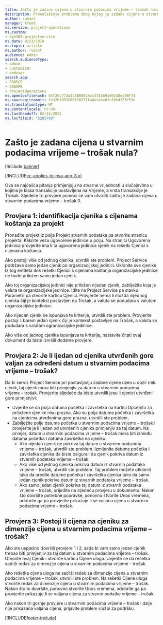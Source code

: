 ```yaml
---
title: Zašto je zadana cijena u stvarnim podacima vrijeme – trošak nula?
description: Pronalaženje problema zbog kojeg je zadana cijena u stvarnim podacima vrijeme – trošak 0.
author: rumant
manager: kfend
ms.service: project-operations
ms.custom:
- dyn365-projectservice
ms.date: 8/21/2018
ms.topic: article
ms.author: rumant
audience: Admin
search.audienceType:
- admin
- customizer
- enduser
search.app:
- D365CE
- D365PS
- ProjectOperations
ms.openlocfilehash: 65f2bc773a376800928cc3746691061d8e290f74
ms.sourcegitcommit: fa32b1893286f20271fa4ec4be8fc68bd135f53c
ms.translationtype: HT
ms.contentlocale: hr-HR
ms.lasthandoff: 02/15/2021
ms.locfileid: "5285789"
---
```

# <a name="why-is-the-price-defaulting-to-zero-on-time-cost-actuals"></a>Zašto je zadana cijena u stvarnim podacima vrijeme – trošak nula?

[!include [banner](../includes/psa-now-project-operations.md)]

[!INCLUDE[cc-applies-to-psa-app-3.x](../includes/cc-applies-to-psa-app-3x.md)]

Ova se najčešća pitanja primjenjuju na stvarne vrijednosti u slučajevima u kojima je klasa transakcije postavljena na Vrijeme, a vrsta transakcije je Trošak. Sljedeće tri provjere pomoći će vam utvrditi zašto je zadana cijena u stvarnim podacima vrijeme – trošak 0.
 
## <a name="check-1-identify-the-cost-price-list-for-the-project"></a>Provjera 1: identifikacija cjenika s cijenama koštanja za projekt

Pronađite projekt iz polja Projekt stvarnih podataka pa otvorite stranicu projekta. Kliknite vezu ugovorene jedinice u polju. Na stranici Ugovorena jedinica provjerite ima li ta ugovorena jedinica cjenik na rešetki Cjenici s cijenama koštanja.

Ako postoji više od jednog cjenika, utvrdili ste problem. Project Service podržava samo jedan cjenik po organizacijskoj jedinici. Uklonite sve cjenike iz tog entiteta dok rešetki Cjenici s cijenama koštanja organizacijske jedinice ne bude priložen samo jedan cjenik.

Ako toj organizacijskoj jedinici nije priložen nijedan cjenik, zabilježite koja je valuta te organizacijske jedinice. Idite na Project Service pa stavku Parametri pa otvorite karticu Cjenici. Provjerite nema li možda nijednog cjenika čiji je kontekst postavljen na Trošak, a valuta se podudara s valutom organizacijske jedinice.
 
Ako nijedan cjenik ne ispunjava te kriterije, utvrdili ste problem. Provjerite postoji li barem jedan cjenik čiji je kontekst postavljen na Trošak, a valuta se podudara s valutom ogranizacijske jedinice.

Ako više od jednog cjenika ispunjava te kriterije, nastavite čitati ovaj dokument da biste izvršili dodatne provjere.

## <a name="check-2-are-any-of-the-price-lists-identified-above-valid-for-the-specific-date-of-the-time-cost-actual"></a>Provjera 2: Je li ijedan od cjenika utvrđenih gore valjan za određeni datum u stvarnim podacima vrijeme – trošak?

Da bi servis Project Service pri postavljanju zadane cijene uzeo u obzir neki cjenik, taj cjenik mora biti primjenjiv za datum u stvarnim podacima vrijeme – trošak. Provjerite sljedeće da biste utvrdili jesu li cjenici utvrđeni gore primjenjivi:

- Uvjerite se da polja datuma početka i završetka na kartici Općenito za priložene cjenike nisu prazna. Ako su polja datuma početka i završetka na cjenicima utvrđenima gore prazna, utvrdili ste problem. 
- Zabilježite polje datuma početka u stvarnim podacima vrijeme – trošak i provjerite je li ijedan od utvrđenih cjenika primjenjiv za taj datum. Na primjer, datum u stvarnim podacima vrijeme – trošak mora biti između datuma početka i datuma završetka na cjeniku. 
    - Ako nijedan cjenik ne pokriva taj datum u stvarnim podacima vrijeme – trošak, utvrdili ste problem. Izmijenite datume početka i završetka cjenika da biste osigurali da cjenik pokriva datum iz stvarnih podataka vrijeme – trošak. 
    - Ako više od jednog cjenika pokriva datum iz stvarnih podataka vrijeme – trošak, utvrdili ste problem. Taj problem možete otkloniti tako da uredite datume početka i završetka cjenika tako da samo jedan cjenik pokriva datum iz stvarnih podataka vrijeme – trošak. 
    - Ako samo jedan cjenik pokriva taj datum iz stvarnh podataka vrijeme – trošak, prijeđite na sljedeću provjeru u dokumentu.
Nakon što dovršite potrebne popravke, ponovno stvorite Unos vremena, odobrite ga pa provjerite prikazuje li se valjana cijena u stvarnim podacima vrijeme – trošak.

## <a name="check-3-is-there-a-price-in-the-price-list-for-the-pricing-dimensions-on-the-time-cost-actual"></a>Provjera 3: Postoji li cijena na cjeniku za dimenzije cijena u stvarnim podacima vrijeme – trošak?

Ako ste uspješno dovršili provjere 1 i 2, sada bi vam samo jedan cjenik trebao biti primjenjiv za taj datum u stvarnim podacima vrijeme – trošak. Otvorite ovaj Cjenik i otvorite karticu Cijene uloga. Uvjerite se da rešetka sadrži redak za dimenzije cijena u stvarnim podacima vrijeme – trošak.

Ako rešetka cijena uloga ne sadrži redak za dimenzije cijena u stvarnim podacima vrijeme – trošak, utvrdili ste problem. Na rešetki Cijene uloga stvorite redak za dimenzije cijena u stvarnim podacima vrijeme – trošak. Nakon što to dovršite, ponovno stvorite Unos vremena, odobrite ga pa provjerite prikazuje li se valjana cijena za stvarne podatke vrijeme – trošak.
 
Ako nakon tri gornje provjere u stvarnim podacima vrijeme – trošak i dalje nije prikazana valjana cijena, prijavite problem službi za podršku.





[!INCLUDE[footer-include](../includes/footer-banner.md)]